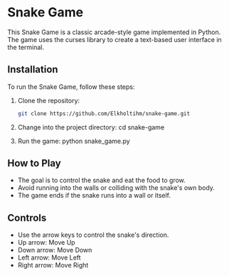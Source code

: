 # Snake Game
This Snake Game is a classic arcade-style game implemented in Python. The game uses the curses library to create a text-based user interface in the terminal.

## Installation

To run the Snake Game, follow these steps:

1. Clone the repository:

   ```bash
   git clone https://github.com/Elkholtihm/snake-game.git

2. Change into the project directory:
   cd snake-game

3. Run the game:
   python snake_game.py

## How to Play
* The goal is to control the snake and eat the food to grow.
* Avoid running into the walls or colliding with the snake's own body.
* The game ends if the snake runs into a wall or itself.

## Controls
* Use the arrow keys to control the snake's direction.
* Up arrow: Move Up
* Down arrow: Move Down
* Left arrow: Move Left
* Right arrow: Move Right

